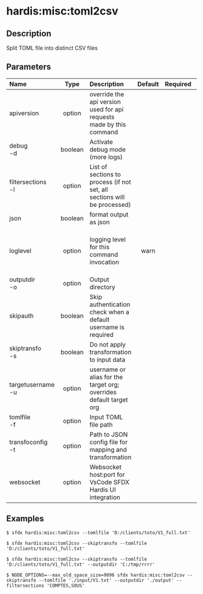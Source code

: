 <!-- This file has been generated with command 'sfdx hardis:doc:plugin:generate'. Please do not update it manually or it may be overwritten -->
# hardis:misc:toml2csv

## Description

Split TOML file into distinct CSV files

## Parameters

|Name|Type|Description|Default|Required|Options|
|:---|:--:|:----------|:-----:|:------:|:-----:|
|apiversion|option|override the api version used for api requests made by this command||||
|debug<br/>-d|boolean|Activate debug mode (more logs)||||
|filtersections<br/>-l|option|List of sections to process (if not set, all sections will be processed)||||
|json|boolean|format output as json||||
|loglevel|option|logging level for this command invocation|warn||trace<br/>debug<br/>info<br/>warn<br/>error<br/>fatal|
|outputdir<br/>-o|option|Output directory||||
|skipauth|boolean|Skip authentication check when a default username is required||||
|skiptransfo<br/>-s|boolean|Do not apply transformation to input data||||
|targetusername<br/>-u|option|username or alias for the target org; overrides default target org||||
|tomlfile<br/>-f|option|Input TOML file path||||
|transfoconfig<br/>-t|option|Path to JSON config file for mapping and transformation||||
|websocket|option|Websocket host:port for VsCode SFDX Hardis UI integration||||

## Examples

```shell
$ sfdx hardis:misc:toml2csv --tomlfile 'D:/clients/toto/V1_full.txt' 
```

```shell
$ sfdx hardis:misc:toml2csv --skiptransfo --tomlfile 'D:/clients/toto/V1_full.txt' 
```

```shell
$ sfdx hardis:misc:toml2csv --skiptransfo --tomlfile 'D:/clients/toto/V1_full.txt' --outputdir 'C:/tmp/rrrr'
```

```shell
$ NODE_OPTIONS=--max_old_space_size=9096 sfdx hardis:misc:toml2csv --skiptransfo --tomlfile './input/V1.txt' --outputdir './output' --filtersections 'COMPTES,SOUS'
```


